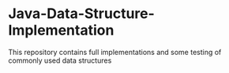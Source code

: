 # Java-Data-Structure-Implementation
This repository contains full implementations and some testing of commonly used data structures
